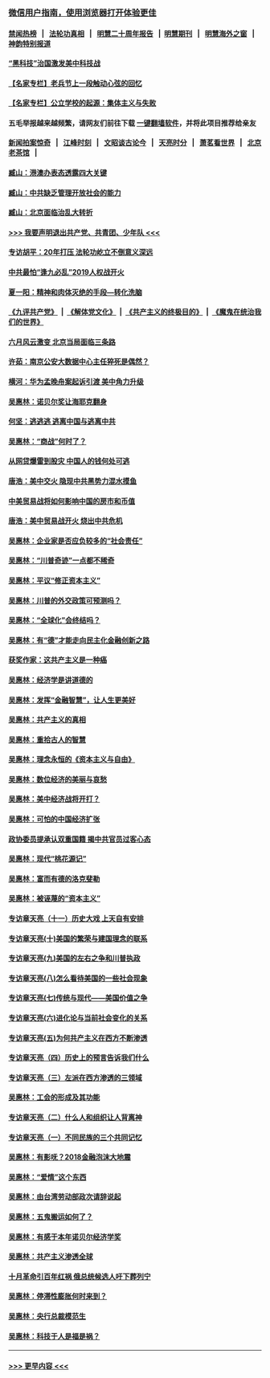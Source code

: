 ### [微信用户指南，使用浏览器打开体验更佳](https://github.com/gfw-breaker/banned-news1/blob/master/indexes/wechat-guide.md?t=0)
#### [禁闻热榜](热点新闻.md?t=0)  &nbsp;&nbsp;|&nbsp;&nbsp; [法轮功真相](https://github.com/gfw-breaker/truth/blob/master/README.md?t=0) &nbsp;&nbsp;|&nbsp;&nbsp; [明慧二十周年报告](https://github.com/gfw-breaker/mh-reports/blob/master/README.md?t=0) &nbsp;&nbsp;|&nbsp;&nbsp;[明慧期刊](https://github.com/gfw-breaker/mh-qikan) &nbsp;&nbsp;|&nbsp;&nbsp; [明慧海外之窗](https://github.com/gfw-breaker/mh-news/blob/master/README.md?t=0) &nbsp;&nbsp;|&nbsp;&nbsp; [神韵特别报道](https://github.com/gfw-breaker/mh-news/blob/master/shenyun.md?t=0)
#### [“黑科技”治国激发美中科技战](../pages/nsc423/n11638056.md?t=02061344) 
#### [【名家专栏】老兵节上一段触动心弦的回忆](../pages/nsc423/n11646016.md?t=02061344) 
#### [【名家专栏】公立学校的起源：集体主义与失败](../pages/nsc423/n11601833.md?t=02061344) 
#### 五毛举报越来越频繁，请网友们前往下载 [一键翻墙软件](https://github.com/gfw-breaker/ssr-accounts)，并将此项目推荐给亲友
#### [新闻拍案惊奇](https://github.com/gfw-breaker/banned-news1/blob/master/pages/link4.md) &nbsp;&nbsp;|&nbsp;&nbsp; [江峰时刻](https://github.com/gfw-breaker/banned-news1/blob/master/pages/link4.md) &nbsp;&nbsp;|&nbsp;&nbsp; [文昭谈古论今](https://github.com/gfw-breaker/banned-news1/blob/master/pages/link4.md) &nbsp;&nbsp;|&nbsp;&nbsp; [天亮时分](https://github.com/gfw-breaker/banned-news1/blob/master/pages/link4.md) &nbsp;&nbsp;|&nbsp;&nbsp; [萧茗看世界](https://github.com/gfw-breaker/banned-news1/blob/master/pages/link4.md) &nbsp;&nbsp;|&nbsp;&nbsp; [北京老茶馆](https://github.com/gfw-breaker/banned-news1/blob/master/pages/link4.md) &nbsp;&nbsp;|&nbsp;&nbsp; 
#### [臧山：港澳办表态透露四大关键](../pages/nsc423/n11421628.md?t=02061344) 
#### [臧山：中共缺乏管理开放社会的能力](../pages/nsc423/n11407457.md?t=02061344) 
#### [臧山：北京面临治乱大转折](../pages/nsc423/n11406895.md?t=02061344) 
#### [>>> 我要声明退出共产党、共青团、少年队 <<<](https://github.com/begood0513/goodnews/blob/master/quit/letter.md) 
#### [专访胡平：20年打压 法轮功屹立不倒意义深远](../pages/nsc423/n11398800.md?t=02061344) 
#### [中共最怕“逢九必乱”2019人权战开火](../pages/nsc423/n11385248.md?t=02061344) 
#### [夏一阳：精神和肉体灭绝的手段—转化洗脑](../pages/nsc423/n11368250.md?t=02061344) 
#### [《九评共产党》](https://github.com/begood0513/9ping.md/blob/master/README.md) &nbsp;|&nbsp; [《解体党文化》](../../../../jtdwh.md/blob/master/README.md)  &nbsp;|&nbsp; [《共产主义的终极目的》](../../../../gczydzjmd.md/blob/master/README.md) &nbsp;|&nbsp; [《魔鬼在统治我们的世界》](../../../../mgztzwmdsj.md/blob/master/README.md) 
#### [六月风云激变 北京当局面临三条路](../pages/nsc423/n11313668.md?t=02061344) 
#### [许茹：南京公安大数据中心主任猝死是偶然？](../pages/nsc423/n11064744.md?t=02061344) 
#### [横河：华为孟晚舟案起诉引渡 美中角力升级](../pages/nsc423/n11027230.md?t=02061344) 
#### [吴惠林：诺贝尔奖让海耶克翻身](../pages/nsc423/n10890049.md?t=02061344) 
#### [何坚：逃逃逃 逃离中国与逃离中共](../pages/nsc423/n10592891.md?t=02061344) 
#### [吴惠林：“商战”何时了？](../pages/nsc423/n10573558.md?t=02061344) 
#### [从网贷爆雷到股灾 中国人的钱何处可逃](../pages/nsc423/n10572800.md?t=02061344) 
#### [唐浩：美中交火 隐现中共黑势力混水摸鱼](../pages/nsc423/n10544040.md?t=02061344) 
#### [中美贸易战将如何影响中国的房市和币值](../pages/nsc423/n10543697.md?t=02061344) 
#### [唐浩：美中贸易战开火 烧出中共危机](../pages/nsc423/n10540126.md?t=02061344) 
#### [吴惠林：企业家是否应负较多的“社会责任”](../pages/nsc423/n10535022.md?t=02061344) 
#### [吴惠林：“川普奇迹”一点都不稀奇](../pages/nsc423/n10512808.md?t=02061344) 
#### [吴惠林：平议“修正资本主义”](../pages/nsc423/n10495724.md?t=02061344) 
#### [吴惠林：川普的外交政策可预测吗？](../pages/nsc423/n10462387.md?t=02061344) 
#### [吴惠林：“全球化”会终结吗？](../pages/nsc423/n10452838.md?t=02061344) 
#### [吴惠林：有“德”才能走向民主化金融创新之路](../pages/nsc423/n10432292.md?t=02061344) 
#### [获奖作家：这共产主义是一种癌](../pages/nsc423/n10431541.md?t=02061344) 
#### [吴惠林：经济学是讲道德的](../pages/nsc423/n10398014.md?t=02061344) 
#### [吴惠林：发挥“金融智慧”，让人生更美好](../pages/nsc423/n10375019.md?t=02061344) 
#### [吴惠林：共产主义的真相](../pages/nsc423/n10351394.md?t=02061344) 
#### [吴惠林：重拾古人的智慧](../pages/nsc423/n10337691.md?t=02061344) 
#### [吴惠林：理念永恒的《资本主义与自由》](../pages/nsc423/n10316274.md?t=02061344) 
#### [吴惠林：数位经济的美丽与哀愁](../pages/nsc423/n10292946.md?t=02061344) 
#### [吴惠林：美中经济战将开打？](../pages/nsc423/n10258825.md?t=02061344) 
#### [吴惠林：可怕的中国经济扩张](../pages/nsc423/n10219147.md?t=02061344) 
#### [政协委员提承认双重国籍 揭中共官员过客心态](../pages/nsc423/n10208809.md?t=02061344) 
#### [吴惠林：现代“桃花源记”](../pages/nsc423/n10185234.md?t=02061344) 
#### [吴惠林：富而有德的洛克斐勒](../pages/nsc423/n10142264.md?t=02061344) 
#### [吴惠林：被诬蔑的“资本主义”](../pages/nsc423/n10124816.md?t=02061344) 
#### [专访章天亮（十一）历史大戏 上天自有安排](../pages/nsc423/n10094905.md?t=02061344) 
#### [专访章天亮(十)美国的繁荣与建国理念的联系](../pages/nsc423/n10094899.md?t=02061344) 
#### [专访章天亮(九)美国的左右之争和川普执政](../pages/nsc423/n10094889.md?t=02061344) 
#### [专访章天亮(八)怎么看待美国的一些社会现象](../pages/nsc423/n10094857.md?t=02061344) 
#### [专访章天亮(七)传统与现代——美国价值之争](../pages/nsc423/n10093140.md?t=02061344) 
#### [专访章天亮(六)进化论与当前社会变化的关系](../pages/nsc423/n10092036.md?t=02061344) 
#### [专访章天亮(五)为何共产主义在西方不断渗透](../pages/nsc423/n10083620.md?t=02061344) 
#### [专访章天亮（四）历史上的预言告诉我们什么](../pages/nsc423/n10083606.md?t=02061344) 
#### [专访章天亮（三）左派在西方渗透的三领域](../pages/nsc423/n10081115.md?t=02061344) 
#### [吴惠林：工会的形成及其功能](../pages/nsc423/n10080633.md?t=02061344) 
#### [专访章天亮（二）什么人和组织让人背离神](../pages/nsc423/n10076637.md?t=02061344) 
#### [专访章天亮（一）不同民族的三个共同记忆](../pages/nsc423/n10074188.md?t=02061344) 
#### [吴惠林：有影呒？2018金融泡沫大地震](../pages/nsc423/n10040534.md?t=02061344) 
#### [吴惠林：“爱情”这个东西](../pages/nsc423/n10019423.md?t=02061344) 
#### [吴惠林：由台湾劳动部政次请辞说起](../pages/nsc423/n9979679.md?t=02061344) 
#### [吴惠林：五鬼搬运如何了？](../pages/nsc423/n9925338.md?t=02061344) 
#### [吴惠林：有感于本年诺贝尔经济学奖](../pages/nsc423/n9871883.md?t=02061344) 
#### [吴惠林：共产主义渗透全球](../pages/nsc423/n9812748.md?t=02061344) 
#### [十月革命引百年红祸 俄总统候选人吁下葬列宁](../pages/nsc423/n9810182.md?t=02061344) 
#### [吴惠林：停滞性膨胀何时来到？](../pages/nsc423/n9764136.md?t=02061344) 
#### [吴惠林：央行总裁模范生](../pages/nsc423/n9728134.md?t=02061344) 
#### [吴惠林：科技于人是福是祸？](../pages/nsc423/n9672982.md?t=02061344) 

----
#### [ >>> 更早内容 <<< ](../indexes/nsc423-earlier.md)
